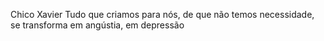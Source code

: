 
Chico Xavier
Tudo que criamos para nós, de que não temos necessidade, se transforma em angústia, em depressão
